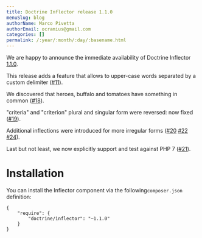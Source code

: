 ```yaml
---
title: Doctrine Inflector release 1.1.0
menuSlug: blog
authorName: Marco Pivetta
authorEmail: ocramius@gmail.com
categories: []
permalink: /:year/:month/:day/:basename.html
---
```

We are happy to announce the immediate availability of Doctrine
Inflector
[1.1.0](https://github.com/doctrine/inflector/releases/tag/v1.1.0).

This release adds a feature that allows to upper-case words separated by
a custom delimiter
([\#11](https://github.com/doctrine/inflector/pull/11)).

We discovered that heroes, buffalo and tomatoes have something in common
([\#18](https://github.com/doctrine/inflector/pull/18)).

"criteria" and "criterion" plural and singular form were reversed: now
fixed ([\#19](https://github.com/doctrine/inflector/pull/19)).

Additional inflections were introduced for more irregular forms
([\#20](https://github.com/doctrine/inflector/pull/20)
[\#22](https://github.com/doctrine/inflector/pull/22)
[\#24](https://github.com/doctrine/inflector/pull/24)).

Last but not least, we now explicitly support and test against PHP 7
([\#21](https://github.com/doctrine/inflector/pull/21)).

Installation
============

You can install the Inflector component via the following`composer.json`
definition:

~~~~ {.sourceCode .json}
{
    "require": {
        "doctrine/inflector": "~1.1.0"
    }
}
~~~~
